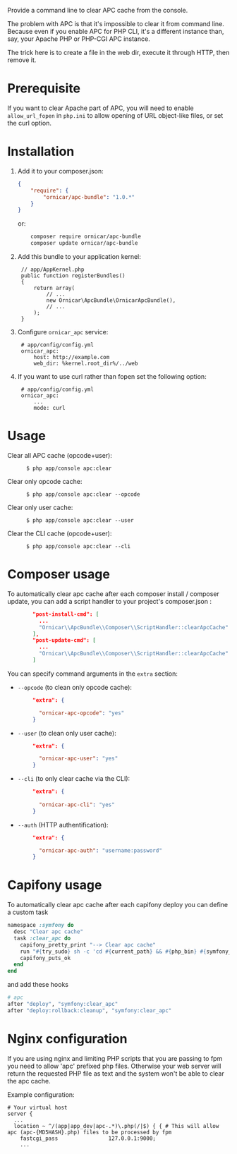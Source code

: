 Provide a command line to clear APC cache from the console.

The problem with APC is that it's impossible to clear it from command line.
Because even if you enable APC for PHP CLI, it's a different instance than,
say, your Apache PHP or PHP-CGI APC instance.

The trick here is to create a file in the web dir, execute it through HTTP,
then remove it.

Prerequisite
============

If you want to clear Apache part of APC, you will need to enable `allow_url_fopen` in `php.ini` to allow opening of URL
object-like files, or set the curl option.



Installation
============

  1. Add it to your composer.json:

      ```json
      {
          "require": {
              "ornicar/apc-bundle": "1.0.*"
          }
      }
      ```

     or:

      ```sh
          composer require ornicar/apc-bundle
          composer update ornicar/apc-bundle
      ```

  2. Add this bundle to your application kernel:

          // app/AppKernel.php
          public function registerBundles()
          {
              return array(
                  // ...
                  new Ornicar\ApcBundle\OrnicarApcBundle(),
                  // ...
              );
          }

  3. Configure `ornicar_apc` service:

          # app/config/config.yml
          ornicar_apc:
              host: http://example.com
              web_dir: %kernel.root_dir%/../web

  4. If you want to use curl rather than fopen set the following option:

          # app/config/config.yml
          ornicar_apc:
              ...
              mode: curl


Usage
=====

Clear all APC cache (opcode+user):

          $ php app/console apc:clear

Clear only opcode cache:

          $ php app/console apc:clear --opcode

Clear only user cache:

          $ php app/console apc:clear --user

Clear the CLI cache (opcode+user):

          $ php app/console apc:clear --cli


Composer usage
==============

To automatically clear apc cache after each composer install / composer update, you can add a script handler to your project's composer.json :

```json
        "post-install-cmd": [
          ...
          "Ornicar\\ApcBundle\\Composer\\ScriptHandler::clearApcCache"
        ],
        "post-update-cmd": [
          ...
          "Ornicar\\ApcBundle\\Composer\\ScriptHandler::clearApcCache"
        ]
```

You can specify command arguments in the `extra` section:

- `--opcode` (to clean only opcode cache): 

```json
        "extra": {

          "ornicar-apc-opcode": "yes"
        }
```

- `--user` (to clean only user cache): 

```json
        "extra": {

          "ornicar-apc-user": "yes"
        }
```

- `--cli` (to only clear cache via the CLI): 

```json
        "extra": {
        
          "ornicar-apc-cli": "yes"
        }
```

- `--auth` (HTTP authentification): 

```json
        "extra": {

          "ornicar-apc-auth": "username:password"
        }
```


Capifony usage
==============

To automatically clear apc cache after each capifony deploy you can define a custom task

```ruby
namespace :symfony do
  desc "Clear apc cache"
  task :clear_apc do
    capifony_pretty_print "--> Clear apc cache"
    run "#{try_sudo} sh -c 'cd #{current_path} && #{php_bin} #{symfony_console} apc:clear --env=#{symfony_env_prod}'"
    capifony_puts_ok
  end
end
```

and add these hooks

```ruby
# apc
after "deploy", "symfony:clear_apc"
after "deploy:rollback:cleanup", "symfony:clear_apc"
```

Nginx configuration
===================

If you are using nginx and limiting PHP scripts that you are passing to fpm you need to allow 'apc' prefixed php files. Otherwise your web server will return the requested PHP file as text and the system won't be able to clear the apc cache.

Example configuration:
```
# Your virtual host
server {
  ...
  location ~ ^/(app|app_dev|apc-.*)\.php(/|$) { { # This will allow apc (apc-{MD5HASH}.php) files to be processed by fpm
    fastcgi_pass                127.0.0.1:9000;
    ...
``` 

